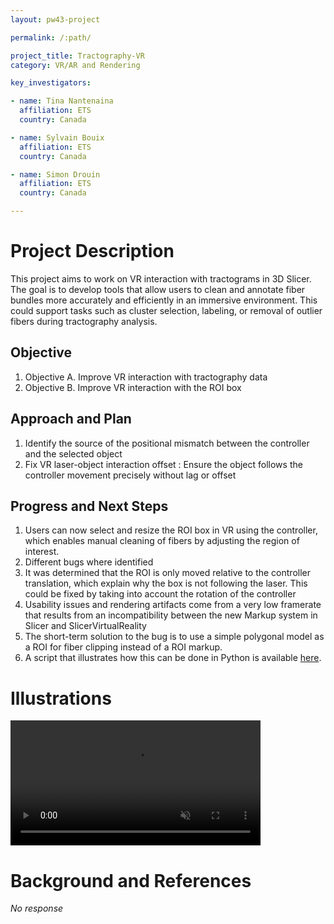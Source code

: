 ```yaml
---
layout: pw43-project

permalink: /:path/

project_title: Tractography-VR
category: VR/AR and Rendering

key_investigators:

- name: Tina Nantenaina
  affiliation: ETS
  country: Canada

- name: Sylvain Bouix
  affiliation: ETS
  country: Canada

- name: Simon Drouin
  affiliation: ETS
  country: Canada

---
```


# Project Description

<!-- Add a short paragraph describing the project. -->


This project aims to work on VR interaction with tractograms in 3D Slicer. The goal is to develop tools that allow users to clean and annotate fiber bundles more accurately and efficiently in an immersive environment. This could support tasks such as cluster selection, labeling, or removal of outlier fibers during tractography analysis.



## Objective

<!-- Describe here WHAT you would like to achieve (what you will have as end result). -->


1. Objective A. Improve VR interaction with tractography data
2. Objective B. Improve VR interaction with the ROI box




## Approach and Plan

<!-- Describe here HOW you would like to achieve the objectives stated above. -->


1. Identify the source of the positional mismatch between the controller and the selected object
2. Fix VR laser-object interaction offset : Ensure the object follows the controller movement precisely without lag or offset




## Progress and Next Steps

<!-- Update this section as you make progress, describing of what you have ACTUALLY DONE.
     If there are specific steps that you could not complete then you can describe them here, too. -->


1. Users can now select and resize the ROI box in VR using the controller, which enables manual cleaning of fibers by adjusting the region of interest.
1. Different bugs where identified
  1. It was determined that the ROI is only moved relative to the controller translation, which explain why the box is not following the laser. This could be fixed by taking into account the rotation of the controller
  2. Usability issues and rendering artifacts come from a very low framerate that results from an incompatibility between the new Markup system in Slicer and SlicerVirtualReality
1. The short-term solution to the bug is to use a simple polygonal model as a ROI for fiber clipping instead of a ROI markup.
2. A script that illustrates how this can be done in Python is available [here](https://gist.github.com/drouin-simon/e2b5ecf77d53697e2e20c1d8fd016ea3).

# Illustrations


 <video
   controls muted
   src="https://github.com/user-attachments/assets/613df346-8428-4a85-a329-6c7b52914a45"
   style="max-height:640px; min-height: 200px">
 </video>









# Background and References

<!-- If you developed any software, include link to the source code repository.
     If possible, also add links to sample data, and to any relevant publications. -->


_No response_

